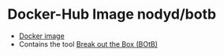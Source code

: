 # Docker-Hub Image nodyd/botb

- [Docker image](https://hub.docker.com/r/nodyd/botb) 
- Contains the tool [Break out the Box (BOtB)](https://github.com/brompwnie/botb)
